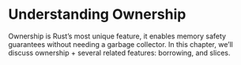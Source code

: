 # Understanding Ownership

Ownership is Rust’s most unique feature, it enables memory safety guarantees without
needing a garbage collector. In this chapter, we’ll discuss ownership + several related
features: borrowing, and slices.
